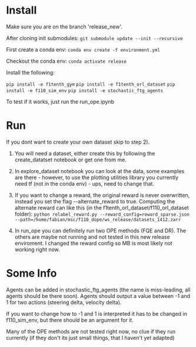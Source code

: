 # Install

Make sure you are on the branch 'release_new'.

After cloning init submodules:
`git submodule update --init --recursive`

First create a conda env:
`conda env create -f environment.yml`

Checkout the conda env:
`conda activate release`

Install the following:

`pip install -e f1tenth_gym`
`pip install -e f1tenth_orl_dataset`
`pip install -e f110_sim_env`
`pip install -e stochastic_ftg_agents`



To test if it works, just run the run_ope.ipynb

# Run
If you dont want to create your own dataset skip to step 2).

1) You will need a dataset, either create this by following the create_datatset notebook or get one from me.

2) In explore_dataset notebook you can look at the data, some examples are there - however, to use the plotting utilities library you currently need tf (not in the conda env) - ups, need to change that.

3) If you want to change a reward, the original reward is never overwritten, instead you set the flag --alternate_reward to true. Computing the alternate reward can like this (in the f1tenth_orl_dataset/f110_orl_dataset folder):
`python relabel_reward.py --reward_config=reward_sparse.json --path=/home/fabian/msc/f110_dope/ws_release/datasets_1412.zarr`

4) In run_ope you can definitely run two OPE methods (FQE and DR). The others are maybe not running and not tested in this new release enviroment. I changed the reward config so MB is most likely not working right now.

# Some Info

Agents can be added in stochastic_ftg_agents (the name is miss-leading, all agents should be there soon). Agents should output a value between -1 and 1 for two actions (steering delta, velocity delta).

If you want to change how to -1 and 1 is interpreted it has to be changed in f110_sim_env, but there should be an argument for it.

Many of the OPE methods are not tested right now, no clue if they run currently (if they don't its just small things, that I haven't yet adapted)